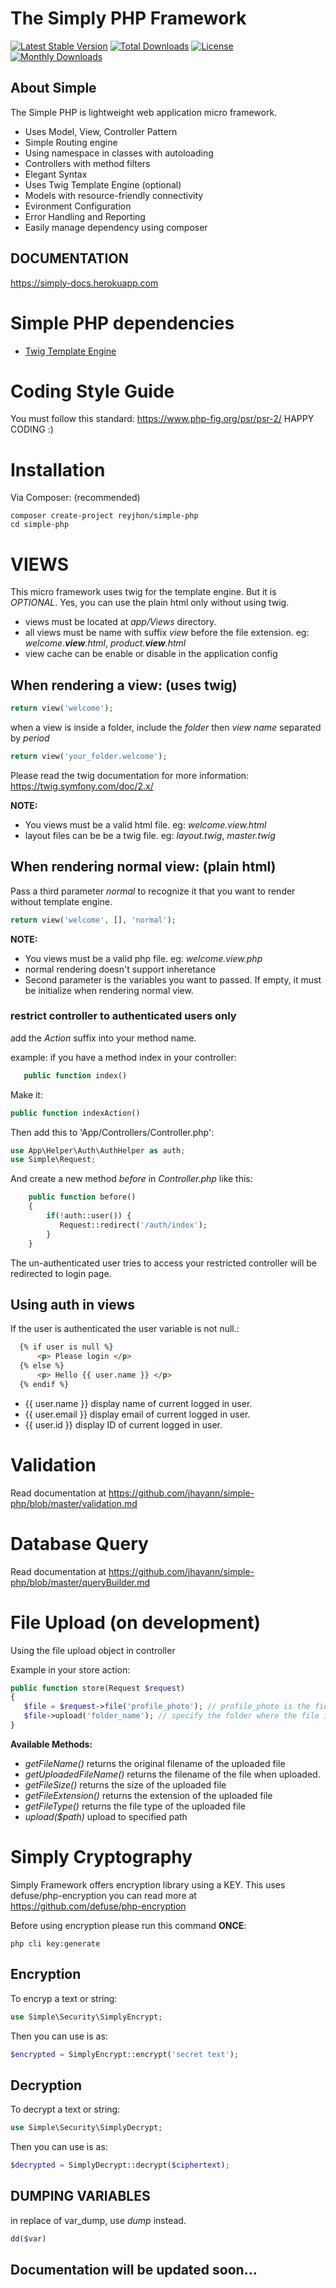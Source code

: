 # The Simply PHP Framework
[![Latest Stable Version](https://poser.pugx.org/simplyphp/framework/v/stable)](https://packagist.org/packages/simplyphp/framework)
[![Total Downloads](https://poser.pugx.org/simplyphp/framework/downloads)](https://packagist.org/packages/simplyphp/framework)
[![License](https://poser.pugx.org/simplyphp/framework/license)](https://packagist.org/packages/simplyphp/framework)
[![Monthly Downloads](https://poser.pugx.org/simplyphp/framework/d/monthly)](https://packagist.org/packages/simplyphp/framework)

## About Simple
The Simple PHP is lightweight web application micro framework.
- Uses Model, View, Controller Pattern
- Simple Routing engine
- Using namespace in classes with autoloading
- Controllers with method filters
- Elegant Syntax
- Uses Twig Template Engine (optional)
- Models with resource-friendly connectivity
- Evironment Configuration
- Error Handling and Reporting
- Easily manage dependency using composer

## DOCUMENTATION
https://simply-docs.herokuapp.com


# Simple PHP dependencies
- [Twig Template Engine](https://twig.symfony.com)

# Coding Style Guide
You must follow this standard: https://www.php-fig.org/psr/psr-2/ HAPPY CODING :)

# Installation
Via Composer: (recommended) 
```
composer create-project reyjhon/simple-php
cd simple-php
```

# VIEWS
This micro framework uses twig for the template engine. But it is *OPTIONAL*. Yes, you can use the plain html only without using twig.

- views must be located at *app/Views* directory.
- all views must be name with suffix *view* before the file extension.
   eg: *welcome.**view**.html*, *product.**view**.html*
- view cache can be enable or disable in the application config

## When rendering a view: (uses twig)
```php
return view('welcome');
```
when a view is inside a folder, include the *folder* then *view name* separated by *period*
```php
return view('your_folder.welcome');
```
Please read the twig documentation for more information:
https://twig.symfony.com/doc/2.x/

**NOTE:** 
- You views must be a valid html file. eg: *welcome.view.html*
- layout files can be be a twig file. eg: *layout.twig*, *master.twig*

## When rendering normal view: (plain html)

Pass a third parameter *normal* to recognize it that you want to render without template engine.
```php
return view('welcome', [], 'normal');
```
**NOTE:** 
- You views must be a valid php file. eg: *welcome.view.php*
- normal rendering doesn't support inheretance
- Second parameter is the variables you want to passed. If empty, it must be initialize when rendering normal view.

### restrict controller to authenticated users only
add the _Action_ suffix into your method name.  

example: if you have a method index in your controller:
```php
   public function index()
```
Make it:
```php
public function indexAction()
```
Then add this to 'App/Controllers/Controller.php':
```php
use App\Helper\Auth\AuthHelper as auth;
use Simple\Request;
```
And create a new method _before_ in *Controller.php* like this:
```php
    public function before()
    {
        if(!auth::user()) {
           Request::redirect('/auth/index');
        }
    }
```
The un-authenticated user tries to access your restricted controller will be redirected to login page.

## Using auth in views
If the user is authenticated the user variable is not null.:
```html
  {% if user is null %}
      <p> Please login </p>
  {% else %}
      <p> Hello {{ user.name }} </p>  
  {% endif %}
```
- {{ user.name }} display name of current logged in user.
- {{ user.email }} display email of current logged in user.
- {{ user.id }} display ID of current logged in user.

# Validation
Read documentation at https://github.com/jhayann/simple-php/blob/master/validation.md

# Database Query
Read documentation at https://github.com/jhayann/simple-php/blob/master/queryBuilder.md

# File Upload (on development)
Using the file upload object in controller

Example in your store action:
```php
public function store(Request $request)
{
   $file = $request->file('profile_photo'); // profile_photo is the field name of the input type="file" element
   $file->upload('folder_name'); // specify the folder where the file is going to store, if upload success it wil return true otherwise false.
}
```
**Available Methods:**
- *getFileName()* returns the original filename of the uploaded file
- *getUploadedFileName()* returns the filename of the file when uploaded.
- *getFileSize()* returns the size of the uploaded file
- *getFileExtension()* returns the extension of the uploaded file
- *getFileType()* returns the file type of the uploaded file
- *upload($path)* upload to specified path

# Simply Cryptography 
Simply Framework offers encryption library using a KEY. This uses defuse/php-encryption you can read more at https://github.com/defuse/php-encryption

Before using encryption please run this command **ONCE**:
```
php cli key:generate
```
## Encryption
To encryp a text or string:
```php
use Simple\Security\SimplyEncrypt;
```
Then you can use is as:
```php
$encrypted = SimplyEncrypt::encrypt('secret text');
```
## Decryption
To decrypt a text or string:
```php
use Simple\Security\SimplyDecrypt;
```
Then you can use is as:
```php
$decrypted = SimplyDecrypt::decrypt($ciphertext);
```

## DUMPING VARIABLES
in replace of var_dump, use *dump* instead.
```php
dd($var)
```
## Documentation will be updated soon... 




